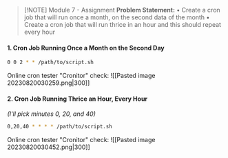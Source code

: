 
> [!NOTE] Module 7 - Assignment
> **Problem Statement:**
> • Create a cron job that will run once a month, on the second data of the month
> • Create a cron job that will run thrice in an hour and this should repeat every hour
> 


#### 1. Cron Job Running Once a Month on the Second Day

```bash
0 0 2 * * /path/to/script.sh
```
Online cron tester "Cronitor" check:
![[Pasted image 20230820030259.png|300]]
#### 2. Cron Job Running Thrice an Hour, Every Hour
*(I'll pick minutes 0, 20, and 40)*
```bash
0,20,40 * * * * /path/to/script.sh
```
Online cron tester "Cronitor" check:
![[Pasted image 20230820030452.png|300]]

